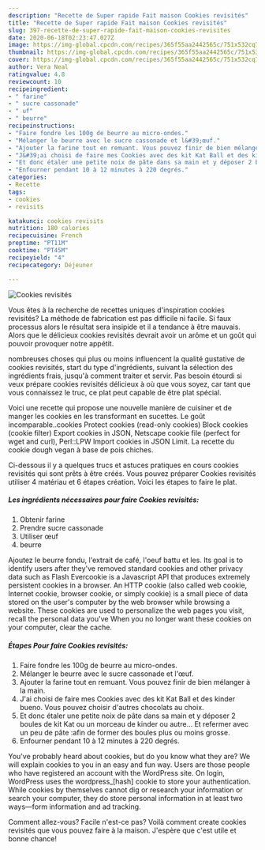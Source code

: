 ```yaml
---
description: "Recette de Super rapide Fait maison Cookies revisités"
title: "Recette de Super rapide Fait maison Cookies revisités"
slug: 397-recette-de-super-rapide-fait-maison-cookies-revisites
date: 2020-06-18T02:23:47.027Z
image: https://img-global.cpcdn.com/recipes/365f55aa2442565c/751x532cq70/cookies-revisites-photo-principale-de-la-recette.jpg
thumbnail: https://img-global.cpcdn.com/recipes/365f55aa2442565c/751x532cq70/cookies-revisites-photo-principale-de-la-recette.jpg
cover: https://img-global.cpcdn.com/recipes/365f55aa2442565c/751x532cq70/cookies-revisites-photo-principale-de-la-recette.jpg
author: Vera Neal
ratingvalue: 4.8
reviewcount: 10
recipeingredient:
- " farine"
- " sucre cassonade"
- " uf"
- " beurre"
recipeinstructions:
- "Faire fondre les 100g de beurre au micro-ondes."
- "Mélanger le beurre avec le sucre cassonade et l&#39;œuf."
- "Ajouter la farine tout en remuant. Vous pouvez finir de bien mélanger à la main."
- "J&#39;ai choisi de faire mes Cookies avec des kit Kat Ball et des kinder bueno. Vous pouvez choisir d&#39;autres chocolats au choix."
- "Et donc étaler une petite noix de pâte dans sa main et y déposer 2 boules de kit Kat ou un morceau de kinder ou autre... Et refermer avec un peu de pâte :afin de former des boules plus ou moins grosse."
- "Enfourner pendant 10 à 12 minutes à 220 degrés."
categories:
- Recette
tags:
- cookies
- revisits

katakunci: cookies revisits 
nutrition: 180 calories
recipecuisine: French
preptime: "PT11M"
cooktime: "PT45M"
recipeyield: "4"
recipecategory: Déjeuner

---
```



![Cookies revisités](https://img-global.cpcdn.com/recipes/365f55aa2442565c/751x532cq70/cookies-revisites-photo-principale-de-la-recette.jpg)

Vous êtes à la recherche de recettes uniques d'inspiration cookies revisités? La méthode de fabrication est pas difficile ni facile. Si faux processus alors le résultat sera insipide et il a tendance à être mauvais. Alors que le délicieux cookies revisités devrait avoir un arôme et un goût qui pouvoir provoquer notre appétit.

nombreuses choses qui plus ou moins influencent la qualité gustative de cookies revisités, start du type d'ingrédients, suivant la sélection des ingrédients frais, jusqu'à comment traiter et servir. Pas besoin étourdi si veux prépare cookies revisités délicieux à où que vous soyez, car tant que vous connaissez le truc, ce plat peut capable de être plat spécial.

Voici une recette qui propose une nouvelle manière de cuisiner et de manger les cookies en les transformant en sucettes. Le goût incomparable..cookies Protect cookies (read-only cookies) Block cookies (cookie filter) Export cookies in JSON, Netscape cookie file (perfect for wget and curl), Perl::LPW Import cookies in JSON Limit. La recette du cookie dough vegan à base de pois chiches.


Ci-dessous il y a quelques trucs et astuces pratiques en cours cookies revisités qui sont prêts à être créés. Vous pouvez préparer Cookies revisités utiliser 4 matériau et 6 étapes création. Voici les étapes to faire le plat.

<!--inarticleads1-->

##### Les ingrédients nécessaires pour faire Cookies revisités:

1. Obtenir  farine
1. Prendre  sucre cassonade
1. Utiliser  œuf
1.   beurre


Ajoutez le beurre fondu, l&#39;extrait de café, l&#39;oeuf battu et les. Its goal is to identify users after they&#39;ve removed standard cookies and other privacy data such as Flash Evercookie is a Javascript API that produces extremely persistent cookies in a browser. An HTTP cookie (also called web cookie, Internet cookie, browser cookie, or simply cookie) is a small piece of data stored on the user&#39;s computer by the web browser while browsing a website. These cookies are used to personalize the web pages you visit, recall the personal data you&#39;ve When you no longer want these cookies on your computer, clear the cache. 

<!--inarticleads2-->

##### Étapes Pour faire Cookies revisités:

1. Faire fondre les 100g de beurre au micro-ondes.
1. Mélanger le beurre avec le sucre cassonade et l&#39;œuf.
1. Ajouter la farine tout en remuant. Vous pouvez finir de bien mélanger à la main.
1. J&#39;ai choisi de faire mes Cookies avec des kit Kat Ball et des kinder bueno. Vous pouvez choisir d&#39;autres chocolats au choix.
1. Et donc étaler une petite noix de pâte dans sa main et y déposer 2 boules de kit Kat ou un morceau de kinder ou autre... Et refermer avec un peu de pâte :afin de former des boules plus ou moins grosse.
1. Enfourner pendant 10 à 12 minutes à 220 degrés.


You&#39;ve probably heard about cookies, but do you know what they are? We will explain cookies to you in an easy and fun way. Users are those people who have registered an account with the WordPress site. On login, WordPress uses the wordpress_[hash] cookie to store your authentication. While cookies by themselves cannot dig or research your information or search your computer, they do store personal information in at least two ways—form information and ad tracking. 


Comment allez-vous? Facile n'est-ce pas? Voilà comment create cookies revisités que vous pouvez faire à la maison. J'espère que c'est utile et bonne chance!
